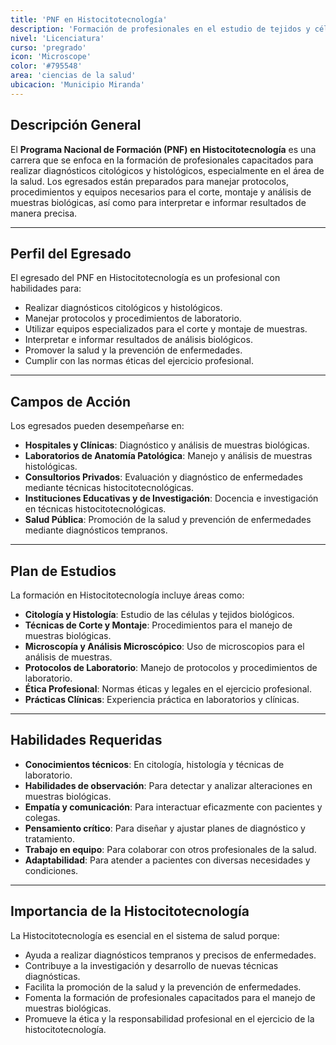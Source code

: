 ```yaml
---
title: 'PNF en Histocitotecnología'
description: 'Formación de profesionales en el estudio de tejidos y células para el diagnóstico de enfermedades.'
nivel: 'Licenciatura'
curso: 'pregrado'
icon: 'Microscope'
color: '#795548'
area: 'ciencias de la salud'
ubicacion: 'Municipio Miranda'
---
```


## Descripción General
El **Programa Nacional de Formación (PNF) en Histocitotecnología** es una carrera que se enfoca en la formación de profesionales capacitados para realizar diagnósticos citológicos y histológicos, especialmente en el área de la salud. Los egresados están preparados para manejar protocolos, procedimientos y equipos necesarios para el corte, montaje y análisis de muestras biológicas, así como para interpretar e informar resultados de manera precisa.

---

## Perfil del Egresado
El egresado del PNF en Histocitotecnología es un profesional con habilidades para:
- Realizar diagnósticos citológicos y histológicos.
- Manejar protocolos y procedimientos de laboratorio.
- Utilizar equipos especializados para el corte y montaje de muestras.
- Interpretar e informar resultados de análisis biológicos.
- Promover la salud y la prevención de enfermedades.
- Cumplir con las normas éticas del ejercicio profesional.

---

## Campos de Acción
Los egresados pueden desempeñarse en:
- **Hospitales y Clínicas**: Diagnóstico y análisis de muestras biológicas.
- **Laboratorios de Anatomía Patológica**: Manejo y análisis de muestras histológicas.
- **Consultorios Privados**: Evaluación y diagnóstico de enfermedades mediante técnicas histocitotecnológicas.
- **Instituciones Educativas y de Investigación**: Docencia e investigación en técnicas histocitotecnológicas.
- **Salud Pública**: Promoción de la salud y prevención de enfermedades mediante diagnósticos tempranos.

---

## Plan de Estudios
La formación en Histocitotecnología incluye áreas como:
- **Citología y Histología**: Estudio de las células y tejidos biológicos.
- **Técnicas de Corte y Montaje**: Procedimientos para el manejo de muestras biológicas.
- **Microscopía y Análisis Microscópico**: Uso de microscopios para el análisis de muestras.
- **Protocolos de Laboratorio**: Manejo de protocolos y procedimientos de laboratorio.
- **Ética Profesional**: Normas éticas y legales en el ejercicio profesional.
- **Prácticas Clínicas**: Experiencia práctica en laboratorios y clínicas.

---

## Habilidades Requeridas
- **Conocimientos técnicos**: En citología, histología y técnicas de laboratorio.
- **Habilidades de observación**: Para detectar y analizar alteraciones en muestras biológicas.
- **Empatía y comunicación**: Para interactuar eficazmente con pacientes y colegas.
- **Pensamiento crítico**: Para diseñar y ajustar planes de diagnóstico y tratamiento.
- **Trabajo en equipo**: Para colaborar con otros profesionales de la salud.
- **Adaptabilidad**: Para atender a pacientes con diversas necesidades y condiciones.

---

## Importancia de la Histocitotecnología
La Histocitotecnología es esencial en el sistema de salud porque:
- Ayuda a realizar diagnósticos tempranos y precisos de enfermedades.
- Contribuye a la investigación y desarrollo de nuevas técnicas diagnósticas.
- Facilita la promoción de la salud y la prevención de enfermedades.
- Fomenta la formación de profesionales capacitados para el manejo de muestras biológicas.
- Promueve la ética y la responsabilidad profesional en el ejercicio de la histocitotecnología.
